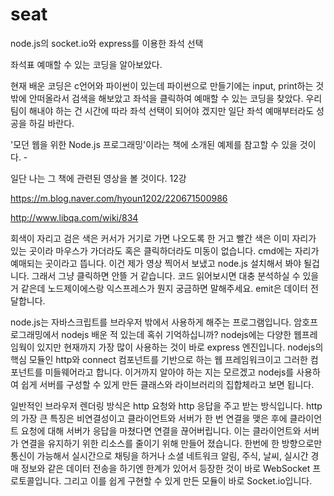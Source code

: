 # seat
node.js의 socket.io와 express를 이용한 좌석 선택

 좌석표 예매할 수 있는 코딩을 알아보았다. 

현재 배운 코딩은 c언어와 파이썬이 있는데 파이썬으로 만들기에는 input, print하는 것밖에 안떠올라서 검색을 해보았고 좌석을 클릭하여 예매할 수 있는 코딩을 찾았다. 우리 팀이 해내야 하는 건 시간에 따라 좌석 선택이 되어야 겠지만 일단 좌석 예매부터라도 성공을 하길 바란다. 

'모던 웹을 위한 Node.js 프로그래밍'이라는 책에 소개된 예제를 참고할 수 있을 것이다. - 

일단 나는 그 책에 관련된 영상을 볼 것이다. 12강 

 

https://m.blog.naver.com/hyoun1202/220671500986 

http://www.libqa.com/wiki/834 

회색이 자리고 검은 색은 커서가 거기로 가면 나오도록 한 거고 빨간 색은 이미 자리가 있는 곳이라 마우스가 가더라도 혹은 클릭하더라도 미동이 없습니다. cmd에는 자리가 예매되는 곳이라고 뜹니다. 이건 제가 영상 찍어서 보냈고 node.js 설치해서 봐야 될겁니다. 그래서 그냥 클릭하면 안뜰 거 같습니다. 코드 읽어보시면 대충 분석하실 수 있을 거 같은데 노드제이에스랑 익스프레스가 뭔지 궁금하면 말해주세요. emit은 데이터 전달합니다.

node.js는 자바스크립트를 브라우저 밖에서 사용하게 해주는 프로그램입니다. 암호프로그래밍에서 nodejs 배운 적 있는데 혹쉬 기억하십니까? nodejs에는 다양한 웹프레임웍이 있지만 현재까지 가장 많이 사용하는 것이 바로 express 엔진입니다. nodejs의 핵심 모듈인 http와 connect 컴포넌트를 기반으로 하는 웹 프레임워크이고 그러한 컴포넌트를 미들웨어라고 합니다. 이거까지 알아야 하는 지는 모르겠고 nodejs를 사용하여 쉽게 서버를 구성할 수 있게 만든 클래스와 라이브러리의 집합체라고 보면 됩니다.

일반적인 브라우저 렌더링 방식은 http 요청와 http 응답을 주고 받는 방식입니다. http의 가장 큰 특징은 비연결성이고 클라이언트와 서버가 한 번 연결을 맺은 후에 클라이언트 요청에 대해 서버가 응답을 마쳤다면 연결을 끊어버립니다. 이는 클라이언트와 서버가 연결을 유지하기 위한 리소스를 줄이기 위해 만들어 졌습니다. 한번에 한 방향으로만 통신이 가능해서 실시간으로 채팅을 하거나 소셜 네트워크 알림, 주식, 날씨, 실시간 경매 정보와 같은 데이터 전송을 하기엔 한계가 있어서 등장한 것이 바로 WebSocket 프로토콜입니다. 그리고 이를 쉽게 구현할 수 있게 만든 모듈이 바로 Socket.io입니다.

